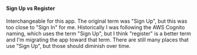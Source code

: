 

#### Sign Up vs Register
Interchangeable for this app.
The original term was "Sign Up", but this was too close to "Sign In" for me.
Historically I was following the AWS Cognito naming, which uses the term "Sign Up", but I think "register" is a better term and I'm migrating the app toward that term.
There are still many places that use "Sign Up", but those should diminish over time.